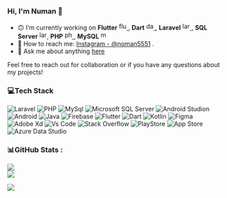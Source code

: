 ### Hi, I'm Numan 👋

- 🙃 I’m currently working on **Flutter** <a href="https://flutter.dev" target="_blank"> <img src="https://www.vectorlogo.zone/logos/flutterio/flutterio-icon.svg" alt="flutter" width="17" height="17"/> </a>, **Dart** <a href="https://dart.dev" target="_blank"> <img src="https://www.vectorlogo.zone/logos/dartlang/dartlang-icon.svg" alt="dart" width="17" height="17"/> </a>, **Laravel** <a href="https://laravel.com" target="_blank"> <img src="https://www.vectorlogo.zone/logos/laravel/laravel-icon.svg" alt="laravel" width="17" height="17"/> </a>, **SQL Server** <img src="https://img.shields.io/badge/-CC2927?style=flat&logo=microsoftsqlserver&logoColor=white" alt="laravel" width="17" height="17">, **PHP** <a href="https://www.php.net/" target="_blank"> <img src="https://www.vectorlogo.zone/logos/php/php-icon.svg" alt="php" width="17" height="17"/> </a>, **MySQL** <a href="https://www.mysql.com/" target="_blank"> <img src="https://www.vectorlogo.zone/logos/mysql/mysql-icon.svg" alt="mysql" width="17" height="17"/> </a>
- 📱 How to reach me: [Instagram - @noman5551](https://instagram.com/noman5551) .
- 💬 Ask me about anything [here](https://github.com/numanuddin1/numanuddin1/issues)

Feel free to reach out for collaboration or if you have any questions about my projects!

### 💻Tech Stack
![Laravel](https://img.shields.io/badge/Laravel-FF2D20?style=for-the-badge&logo=laravel&logoColor=white) ![PHP](https://img.shields.io/badge/PHP-777BB4?style=for-the-badge&logo=php&logoColor=white) ![MySql](https://img.shields.io/badge/MySQL-4479A1?style=for-the-badge&logo=mysql&logoColor=white) ![Microsoft SQL Server](https://img.shields.io/badge/microsoft%20sql%20server-CC2927?style=for-the-badge&logo=microsoftsqlserver&logoColor=white)
![Android Studion](https://img.shields.io/badge/Android_Studio-3DDC84?style=for-the-badge&logo=android-studio&logoColor=white) ![Android](https://img.shields.io/badge/android-34A853?style=for-the-badge&logo=android&logoColor=white) ![Java](https://img.shields.io/badge/java-CC342D?style=for-the-badge&logo=java&logoColor=white) ![Firebase](https://img.shields.io/badge/firebase-FFCA28?style=for-the-badge&logo=firebase&logoColor=white) ![Flutter](https://img.shields.io/badge/Flutter-02569B?style=for-the-badge&logo=Flutter&logoColor=white) ![Dart](https://img.shields.io/badge/dart-0175C2?style=for-the-badge&logo=dart&logoColor=white) ![Kotlin](https://img.shields.io/badge/kotlin-7F52FF?style=for-the-badge&logo=kotlin&logoColor=white)   ![Figma](https://img.shields.io/badge/figma-F24E1E?style=for-the-badge&logo=figma&logoColor=white) ![Adobe Xd](https://img.shields.io/badge/Adobe%20XD-FF61F6?style=for-the-badge&logo=Adobe%20XD&logoColor=white)
![Vs Code](https://img.shields.io/badge/Visual_Studio_Code-007ACC?style=for-the-badge&logo=visual%20studio%20code&logoColor=white)
![Stack Overflow](https://img.shields.io/badge/Stack_Overflow-F58025?style=for-the-badge&logo=stack-overflow&logoColor=white)
![PlayStore](https://img.shields.io/badge/google%20play-414141?style=for-the-badge&logo=google-play&logoColor=white)
![App Store](https://img.shields.io/badge/App%20Store-0D96F6?style=for-the-badge&logo=app-store&logoColor=white)
![Azure Data Studio](https://img.shields.io/badge/App%20Store-0D96F6?style=for-the-badge&logo=app-store&logoColor=white)
### 📊GitHub Stats :
![](https://github-readme-stats.vercel.app/api?username=numanuddin1&show_icons=true&include_all_commits=true&theme=dark&hide_border=true)<br/>
<a href="https://github.com/numanuddin1/github-readme-stats"><img align="center" src="https://github-readme-stats.vercel.app/api/top-langs/?username=numanuddin1&layout=compact&theme=dark&hide_border=true" /></a>

![](https://visitor-badge.glitch.me/badge?page_id=numanuddin1.numanuddin1)

<!--  ![Gradle](https://img.shields.io/badge/Gradle-02303A.svg?style=for-the-badge&logo=Gradle&logoColor=green) -->
